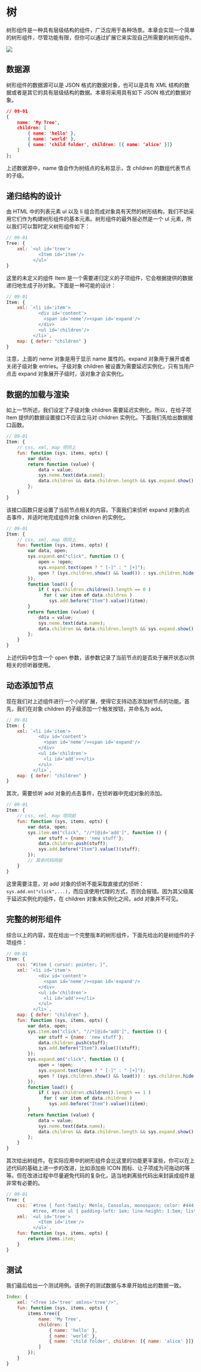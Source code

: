 # 树

树形组件是一种具有层级结构的组件，广泛应用于各种场景。本章会实现一个简单的树形组件，尽管功能有限，但你可以通过扩展它来实现自己所需要的树形组件。

<img src="http://xmlplus.cn/img/tree.png" class="img-responsive"/>

## 数据源

树形组件的数据源可以是 JSON 格式的数据对象，也可以是具有 XML 结构的数据或者是其它的具有层级结构的数据。本章将采用具有如下 JSON 格式的数据对象。

```json
// 09-01
{
    name: 'My Tree',
    children: [
        { name: 'hello' },
        { name: 'world' },
        { name: 'child folder', children: [{ name: 'alice' }]}
    ]
};
```

上述数据源中，name 值会作为树结点的名称显示，含 children 的数组代表节点的子级。

## 递归结构的设计

由 HTML 中的列表元素 ul 以及 li 组合而成对象具有天然的树形结构，我们不妨采用它们作为构建树形组件的基本元素。树形组件的最外层必然是一个 ul 元素，所以我们可以暂时定义树形组件如下：

```js
// 09-01
Tree: {
    xml: `<ul id='tree'>
            <Item id='item'/>
          </ul>`
}
```

这里的未定义的组件 Item 是一个需要递归定义的子项组件，它会根据提供的数据递归地生成子孙对象。下面是一种可能的设计：

```js
// 09-01
Item: {
    xml: `<li id='item'>
            <div id='content'>
              <span id='neme'/><span id='expand'/>
            </div>
            <ul id='children'/>
          </li>`,
    map: { defer: "children" }
}
```

注意，上面的 neme 对象是用于显示 name 属性的。expand 对象用于展开或者关闭子级对象 entries。子级对象 children 被设置为需要延迟实例化，只有当用户点击 expand 对象展开子级时，该对象才会实例化。

## 数据的加载与渲染

如上一节所述，我们设定了子级对象 children 需要延迟实例化。所以，在给子项 Item 提供的数据设置接口不应该立马对 children 实例化。下面我们先给出数据接口函数。

```js
// 09-01
Item: {
    // css, xml, map 项同上
    fun: function (sys, items, opts) {
        var data;
        return function (value) {
            data = value;
            sys.neme.text(data.name);
            data.children && data.children.length && sys.expand.show().text(" [+]");
        };
    }
}
```

该接口函数只是设置了当前节点相关的内容。下面我们来侦听 expand 对象的点击事件，并适时地完成组件对象 children 的实例化。

```js
// 09-01
Item: {
    // css, xml, map 项同上
    fun: function (sys, items, opts) {
        var data, open;
        sys.expand.on("click", function () {
            open = !open;
            sys.expand.text(open ? " [-]" : " [+]");
            open ? (sys.children.show() && load()) : sys.children.hide();
        });
        function load() {
            if ( sys.children.children().length == 0 )
              for ( var item of data.children )
                sys.add.before("Item").value()(item);
        }
        return function (value) {
            data = value;
            sys.neme.text(data.name);
            data.children && data.children.length && sys.expand.show().text(" [+]");
        };
    }
}
```

上述代码中包含一个 open 参数，该参数记录了当前节点的是否处于展开状态以供相关的侦听器使用。

## 动态添加节点

现在我们对上述组件进行一个小的扩展，使得它支持动态添加树节点的功能。首先，我们在对象 children 的子级添加一个触发按钮，并命名为 add。

```js
// 09-01
Item: {
    xml: `<li id='item'>
            <div id='content'>
              <span id='neme'/><span id='expand'/>
            </div>
            <ul id='children'>
              <li id='add'>+</li>
            </ul>
          </li>`,
    map: { defer: "children" }
}
```

其次，需要侦听 add 对象的点击事件，在侦听器中完成对象的添加。

```js
// 09-01
Item: {
    // css, xml, map 项同前
    fun: function (sys, items, opts) {
        var data, open;
        sys.item.on("click", "//*[@id='add']", function () {
            var stuff = {name: 'new stuff'};
            data.children.push(stuff);
            sys.add.before("Item").value()(stuff);
        });
        // 其余代码同前
    }
}
```

这里需要注意，对 add 对象的侦听不能采取直接式的侦听：`sys.add.on("click",...)`，而应该使用代理的方式，否则会报错。因为其父级属于延迟实例化的组件，在 children 对象未实例化之间，add 对象并不可见。

## 完整的树形组件

综合以上的内容，现在给出一个完整版本的树形组件，下面先给出的是树组件的子项组件：

```js
// 09-01
Item: {
    css: "#item { cursor: pointer; }",
    xml: `<li id='item'>
            <div id='content'>
              <span id='neme'/><span id='expand'/>
            </div>
            <ul id='children'>
              <li id='add'>+</li>
            </ul>
          </li>`,
    map: { defer: "children" },
    fun: function (sys, items, opts) {
        var data, open;
        sys.item.on("click", "//*[@id='add']", function () {
            var stuff = {name: 'new stuff'};
            data.children.push(stuff);
            sys.add.before("Item").value()(stuff);
        });
        sys.expand.on("click", function () {
            open = !open;
            sys.expand.text(open ? " [-]" : " [+]");
            open ? (sys.children.show() && load()) : sys.children.hide();
        });
        function load() {
            if ( sys.children.children().length == 1 )
              for ( var item of data.children )
                sys.add.before("Item").value()(item);
        }
        return function (value) {
            data = value;
            sys.neme.text(data.name);
            data.children && data.children.length && sys.expand.show().text(" [+]");
        };
    }
}
```

其次给出树组件。在实际应用中的树形组件会比这里的功能更丰富些，你可以在上述代码的基础上进一步的改进，比如添加些 ICON 图标、让子项成为可拖动的等等。但在改进过程中尽量避免代码的复杂化，适当地剥离些代码出来封装成组件是非常有必要的。

```js
// 09-01
Tree: {
    css: `#tree { font-family: Menlo, Consolas, monospace; color: #444; }
          #tree, #tree ul { padding-left: 1em; line-height: 1.5em; list-style-type: dot; }`,
    xml: `<ul id='tree'>
            <Item id='item'/>
          </ul>`,
    fun: function (sys, items, opts) {
        return items.item;
    }
}
```

## 测试

我们最后给出一个测试用例。该例子的测试数据与本章开始给出的数据一致。

```js
Index: {
    xml: "<Tree id='tree' xmlns='tree'/>",
    fun: function (sys, items, opts) {
        items.tree({
            name: 'My Tree',
            children: [
                { name: 'hello' },
                { name: 'world' },
                { name: 'child folder', children: [{ name: 'alice' }]}
            ]
        });
    }
}
```